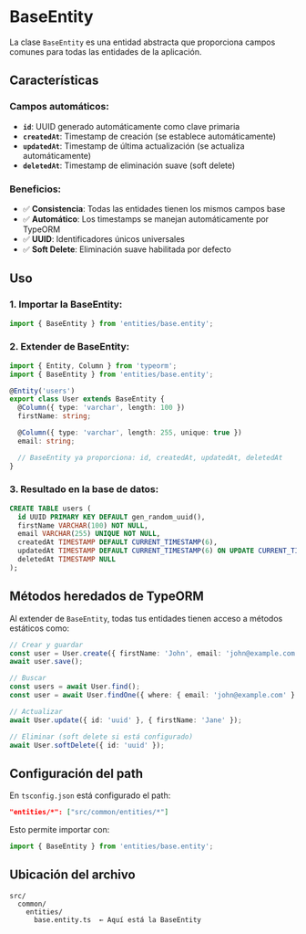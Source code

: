 # BaseEntity

La clase `BaseEntity` es una entidad abstracta que proporciona campos comunes para todas las entidades de la aplicación.

## Características

### Campos automáticos:
- **`id`**: UUID generado automáticamente como clave primaria
- **`createdAt`**: Timestamp de creación (se establece automáticamente)
- **`updatedAt`**: Timestamp de última actualización (se actualiza automáticamente)
- **`deletedAt`**: Timestamp de eliminación suave (soft delete)

### Beneficios:
- ✅ **Consistencia**: Todas las entidades tienen los mismos campos base
- ✅ **Automático**: Los timestamps se manejan automáticamente por TypeORM
- ✅ **UUID**: Identificadores únicos universales
- ✅ **Soft Delete**: Eliminación suave habilitada por defecto

## Uso

### 1. Importar la BaseEntity:
```typescript
import { BaseEntity } from 'entities/base.entity';
```

### 2. Extender de BaseEntity:
```typescript
import { Entity, Column } from 'typeorm';
import { BaseEntity } from 'entities/base.entity';

@Entity('users')
export class User extends BaseEntity {
  @Column({ type: 'varchar', length: 100 })
  firstName: string;

  @Column({ type: 'varchar', length: 255, unique: true })
  email: string;

  // BaseEntity ya proporciona: id, createdAt, updatedAt, deletedAt
}
```

### 3. Resultado en la base de datos:
```sql
CREATE TABLE users (
  id UUID PRIMARY KEY DEFAULT gen_random_uuid(),
  firstName VARCHAR(100) NOT NULL,
  email VARCHAR(255) UNIQUE NOT NULL,
  createdAt TIMESTAMP DEFAULT CURRENT_TIMESTAMP(6),
  updatedAt TIMESTAMP DEFAULT CURRENT_TIMESTAMP(6) ON UPDATE CURRENT_TIMESTAMP(6),
  deletedAt TIMESTAMP NULL
);
```

## Métodos heredados de TypeORM

Al extender de `BaseEntity`, todas tus entidades tienen acceso a métodos estáticos como:

```typescript
// Crear y guardar
const user = User.create({ firstName: 'John', email: 'john@example.com' });
await user.save();

// Buscar
const users = await User.find();
const user = await User.findOne({ where: { email: 'john@example.com' } });

// Actualizar
await User.update({ id: 'uuid' }, { firstName: 'Jane' });

// Eliminar (soft delete si está configurado)
await User.softDelete({ id: 'uuid' });
```

## Configuración del path

En `tsconfig.json` está configurado el path:
```json
"entities/*": ["src/common/entities/*"]
```

Esto permite importar con:
```typescript
import { BaseEntity } from 'entities/base.entity';
```

## Ubicación del archivo

```
src/
  common/
    entities/
      base.entity.ts  ← Aquí está la BaseEntity
```
